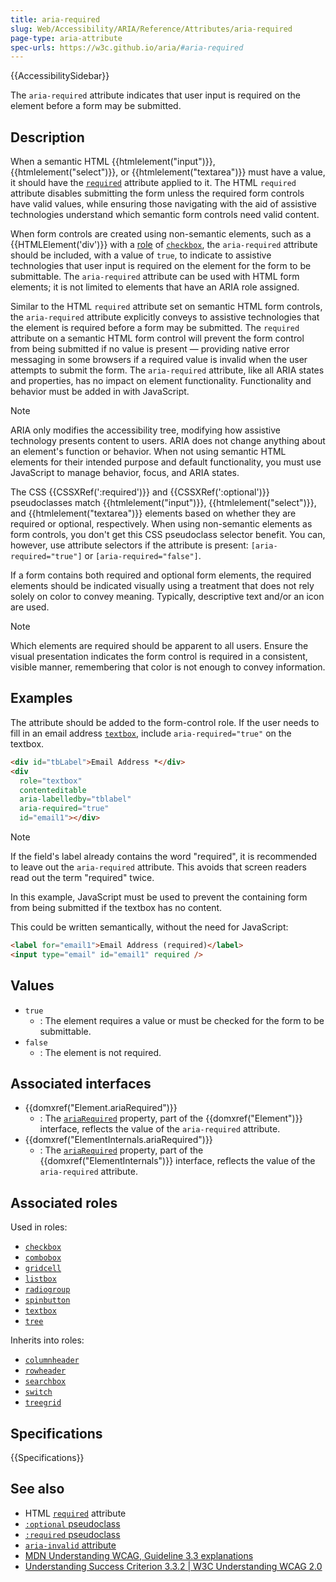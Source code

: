 ```yaml
---
title: aria-required
slug: Web/Accessibility/ARIA/Reference/Attributes/aria-required
page-type: aria-attribute
spec-urls: https://w3c.github.io/aria/#aria-required
---
```


{{AccessibilitySidebar}}

The `aria-required` attribute indicates that user input is required on the element before a form may be submitted.

## Description

When a semantic HTML {{htmlelement("input")}}, {{htmlelement("select")}}, or {{htmlelement("textarea")}} must have a value, it should have the [`required`](/en-US/docs/Web/HTML/Element/input#required) attribute applied to it. The HTML `required` attribute disables submitting the form unless the required form controls have valid values, while ensuring those navigating with the aid of assistive technologies understand which semantic form controls need valid content.

When form controls are created using non-semantic elements, such as a {{HTMLElement('div')}} with a [role](/en-US/docs/Web/Accessibility/ARIA/Roles) of [`checkbox`](/en-US/docs/Web/Accessibility/ARIA/Roles/checkbox_role), the `aria-required` attribute should be included, with a value of `true`, to indicate to assistive technologies that user input is required on the element for the form to be submittable. The `aria-required` attribute can be used with HTML form elements; it is not limited to elements that have an ARIA role assigned.

Similar to the HTML `required` attribute set on semantic HTML form controls, the `aria-required` attribute explicitly conveys to assistive technologies that the element is required before a form may be submitted. The `required` attribute on a semantic HTML form control will prevent the form control from being submitted if no value is present — providing native error messaging in some browsers if a required value is invalid when the user attempts to submit the form. The `aria-required` attribute, like all ARIA states and properties, has no impact on element functionality. Functionality and behavior must be added in with JavaScript.

> [!NOTE]
> ARIA only modifies the accessibility tree, modifying how assistive technology presents content to users. ARIA does not change anything about an element's function or behavior. When not using semantic HTML elements for their intended purpose and default functionality, you must use JavaScript to manage behavior, focus, and ARIA states.

The CSS {{CSSXRef(':required')}} and {{CSSXRef(':optional')}} pseudoclasses match {{htmlelement("input")}}, {{htmlelement("select")}}, and {{htmlelement("textarea")}} elements based on whether they are required or optional, respectively. When using non-semantic elements as form controls, you don't get this CSS pseudoclass selector benefit. You can, however, use attribute selectors if the attribute is present: `[aria-required="true"]` or `[aria-required="false"]`.

If a form contains both required and optional form elements, the required elements should be indicated visually using a treatment that does not rely solely on color to convey meaning. Typically, descriptive text and/or an icon are used.

> [!NOTE]
> Which elements are required should be apparent to all users. Ensure the visual presentation indicates the form control is required in a consistent, visible manner, remembering that color is not enough to convey information.

## Examples

The attribute should be added to the form-control role. If the user needs to fill in an email address [`textbox`](/en-US/docs/Web/Accessibility/ARIA/Roles/textbox_role), include `aria-required="true"` on the textbox.

```html
<div id="tbLabel">Email Address *</div>
<div
  role="textbox"
  contenteditable
  aria-labelledby="tblabel"
  aria-required="true"
  id="email1"></div>
```

> [!NOTE]
> If the field's label already contains the word "required", it is recommended to leave out the `aria-required` attribute. This avoids that screen readers read out the term "required" twice.

In this example, JavaScript must be used to prevent the containing form from being submitted if the textbox has no content.

This could be written semantically, without the need for JavaScript:

```html
<label for="email1">Email Address (required)</label>
<input type="email" id="email1" required />
```

## Values

- `true`
  - : The element requires a value or must be checked for the form to be submittable.
- `false`
  - : The element is not required.

## Associated interfaces

- {{domxref("Element.ariaRequired")}}
  - : The [`ariaRequired`](/en-US/docs/Web/API/Element/ariaRequired) property, part of the {{domxref("Element")}} interface, reflects the value of the `aria-required` attribute.
- {{domxref("ElementInternals.ariaRequired")}}
  - : The [`ariaRequired`](/en-US/docs/Web/API/ElementInternals/ariaRequired) property, part of the {{domxref("ElementInternals")}} interface, reflects the value of the `aria-required` attribute.

## Associated roles

Used in roles:

- [`checkbox`](/en-US/docs/Web/Accessibility/ARIA/Roles/checkbox_role)
- [`combobox`](/en-US/docs/Web/Accessibility/ARIA/Roles/combobox_role)
- [`gridcell`](/en-US/docs/Web/Accessibility/ARIA/Roles/gridcell_role)
- [`listbox`](/en-US/docs/Web/Accessibility/ARIA/Roles/listbox_role)
- [`radiogroup`](/en-US/docs/Web/Accessibility/ARIA/Roles/radiogroup_role)
- [`spinbutton`](/en-US/docs/Web/Accessibility/ARIA/Roles/spinbutton_role)
- [`textbox`](/en-US/docs/Web/Accessibility/ARIA/Roles/textbox_role)
- [`tree`](/en-US/docs/Web/Accessibility/ARIA/Roles/tree_role)

Inherits into roles:

- [`columnheader`](/en-US/docs/Web/Accessibility/ARIA/Roles/columnheader_role)
- [`rowheader`](/en-US/docs/Web/Accessibility/ARIA/Roles/rowheader_role)
- [`searchbox`](/en-US/docs/Web/Accessibility/ARIA/Roles/searchbox_role)
- [`switch`](/en-US/docs/Web/Accessibility/ARIA/Roles/switch_role)
- [`treegrid`](/en-US/docs/Web/Accessibility/ARIA/Roles/treegrid_role)

## Specifications

{{Specifications}}

## See also

- HTML [`required`](/en-US/docs/Web/HTML/Element/input#required) attribute
- [`:optional` pseudoclass](/en-US/docs/Web/CSS/:optional)
- [`:required` pseudoclass](/en-US/docs/Web/CSS/:required)
- [`aria-invalid` attribute](/en-US/docs/Web/Accessibility/ARIA/Reference/Attributes/aria-invalid)
- [MDN Understanding WCAG, Guideline 3.3 explanations](/en-US/docs/Web/Accessibility/Understanding_WCAG/Understandable#guideline_3.3_%e2%80%94_input_assistance_help_users_avoid_and_correct_mistakes)
- [Understanding Success Criterion 3.3.2 | W3C Understanding WCAG 2.0](https://www.w3.org/TR/UNDERSTANDING-WCAG20/minimize-error-cues.html)
